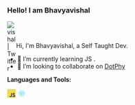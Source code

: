  ### Hello! I am Bhavyavishal


<a href="https://twitter.com/bhavyavishal1">
  <img align="left" alt="vishal | Twitter" width="21px" src="https://seeklogo.com/images/T/twitter-logo-A84FE9258E-seeklogo.com.png" />
</a> 

<br />
<br />

Hi, I'm  Bhavyavishal, a Self Taught Dev.

 
- 🌱 I’m currently learning  JS .
- 👯 I’m looking to collaborate on [DotPhy](https://github.com/dotphy/dotphy.github.io)
 

**Languages and Tools:**  

<code><img height="20" src="https://raw.githubusercontent.com/github/explore/80688e429a7d4ef2fca1e82350fe8e3517d3494d/topics/javascript/javascript.png"></code>
<code><img height="20" src="https://raw.githubusercontent.com/github/explore/80688e429a7d4ef2fca1e82350fe8e3517d3494d/topics/react/react.png"></code>
 
 
 
 
